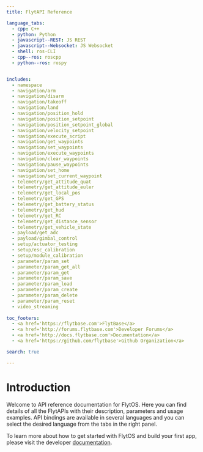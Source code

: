 ```yaml
---
title: FlytAPI Reference

language_tabs:
  - cpp: C++
  - python: Python
  - javascript--REST: JS REST
  - javascript--Websocket: JS Websocket
  - shell: ros-CLI
  - cpp--ros: roscpp
  - python--ros: rospy


includes:
  - namespace
  - navigation/arm
  - navigation/disarm
  - navigation/takeoff
  - navigation/land
  - navigation/position_hold
  - navigation/position_setpoint
  - navigation/position_setpoint_global
  - navigation/velocity_setpoint
  - navigation/execute_script
  - navigation/get_waypoints
  - navigation/set_waypoints
  - navigation/execute_waypoints
  - navigation/clear_waypoints
  - navigation/pause_waypoints
  - navigation/set_home
  - navigation/set_current_waypoint
  - telemetry/get_attitude_quat
  - telemetry/get_attitude_euler
  - telemetry/get_local_pos
  - telemetry/get_GPS
  - telemetry/get_battery_status
  - telemetry/get_hud
  - telemetry/get_RC
  - telemetry/get_distance_sensor
  - telemetry/get_vehicle_state
  - payload/get_adc
  - payload/gimbal_control
  - setup/actuator_testing
  - setup/esc_calibration
  - setup/module_calibration
  - parameter/param_set
  - parameter/param_get_all
  - parameter/param_get
  - parameter/param_save
  - parameter/param_load
  - parameter/param_create
  - parameter/param_delete
  - parameter/param_reset
  - video_streaming
  
toc_footers:
  - <a href='https://flytbase.com'>FlytBase</a>
  - <a href='http://forums.flytbase.com'>Developer Forums</a>
  - <a href='http://docs.flytbase.com'>Documentation</a>
  - <a href='https://github.com/flytbase'>Github Organization</a>

search: true

---
```


# Introduction

Welcome to API reference documentation for FlytOS. Here you can find details of all the FlytAPIs with their description, parameters and usage examples. API bindings are available in several languages and you can select the desired language from the tabs in the right panel.

To learn more about how to get started with FlytOS and build your first app, please visit the developer <a href='http://docs.flytbase.com/'>documentation</a>.

